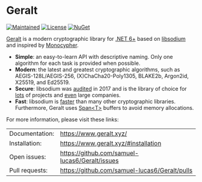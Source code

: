 # Geralt

[![Maintained](https://img.shields.io/badge/maintained-yes-brightgreen)](https://github.com/samuel-lucas6/Geralt)
[![License](https://img.shields.io/badge/License-MIT-red.svg)](https://github.com/samuel-lucas6/Geralt/blob/main/LICENSE)
[![NuGet](https://img.shields.io/badge/nuget-latest-blue)](https://www.nuget.org/packages/Geralt)

[Geralt](https://www.geralt.xyz/) is a modern cryptographic library for [.NET 6+](https://dotnet.microsoft.com/en-us/download/dotnet) based on [libsodium](https://doc.libsodium.org/) and inspired by [Monocypher](https://monocypher.org/).

- **Simple**: an easy-to-learn API with descriptive naming. Only one algorithm for each task is provided when possible.
- **Modern**: the latest and greatest cryptographic algorithms, such as AEGIS-128L/AEGIS-256, (X)ChaCha20-Poly1305, BLAKE2b, Argon2id, X25519, and Ed25519.
- **Secure**: libsodium was [audited](https://www.privateinternetaccess.com/blog/libsodium-audit-results/) in 2017 and is the library of choice for [lots](https://doc.libsodium.org/libsodium_users) of projects and [even](https://doc.libsodium.org/libsodium_users#companies-using-libsodium) large companies.
- **Fast**: libsodium is [faster](https://monocypher.org/speed) than many other cryptographic libraries. Furthermore, Geralt uses [Span&lt;T&gt;](https://docs.microsoft.com/en-us/archive/msdn-magazine/2017/connect/csharp-all-about-span-exploring-a-new-net-mainstay) buffers to avoid memory allocations.

For more information, please visit these links:

|                           |                                                  |
|:------------------------- |:------------------------------------------------ |
| Documentation:            | https://www.geralt.xyz/                          |
| Installation:             | https://www.geralt.xyz/#installation             |
| Open issues:              | https://github.com/samuel-lucas6/Geralt/issues   |
| Pull requests:            | https://github.com/samuel-lucas6/Geralt/pulls    |
